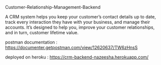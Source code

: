 



Customer-Relationship-Management-Backend

A CRM system helps you keep your customer’s contact details up to date, track every interaction they have with your business, and manage their accounts. It’s designed to help you, improve your customer relationships, and in turn, customer lifetime value.

postman documentation : https://documenter.getpostman.com/view/12620637/TW6zHnsS

deployed on heroku : https://crm-backend-nazeesha.herokuapp.com/
